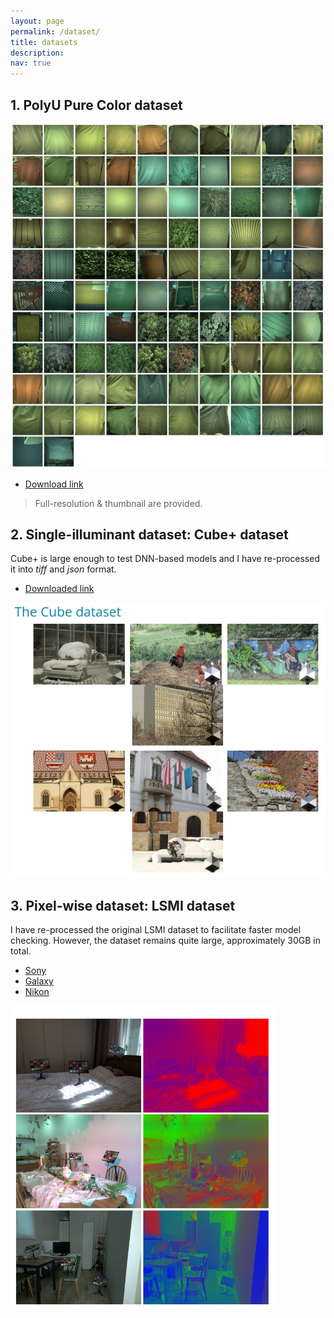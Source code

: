 ```yaml
---
layout: page
permalink: /dataset/
title: datasets
description:
nav: true
---
```


## 1. PolyU Pure Color dataset
![](/assets/img/polyu_pure.png)

- [Download link](https://www.123865.com/s/eNurTd-oFWmH)

> Full-resolution & thumbnail are provided.

## 2. Single-illuminant dataset: Cube+ dataset

Cube+ is large enough to test DNN-based models and I have re-processed it into *tiff* and *json* format.


- [Downloaded link](https://connectpolyu-my.sharepoint.com/:f:/g/personal/21064184r_connect_polyu_hk/Eqw6hP9UqbhJj25l1c3HLG8B5ulfH-p_c3aix5_ja4y0IQ?e=MFtAfc)

![](/assets/img/cube+.jpg)


## 3. Pixel-wise dataset: LSMI dataset


I have re-processed the original LSMI dataset to facilitate faster model checking. However, the dataset remains quite large, approximately 30GB in total.

- [Sony](https://connectpolyu-my.sharepoint.com/:f:/g/personal/21064184r_connect_polyu_hk/EuX8LjutGdJJlimKlIKXNsEBXbEx2SfNNCe5kRB6eaaANA?e=DOTrLq)
- [Galaxy](https://connectpolyu-my.sharepoint.com/:f:/g/personal/21064184r_connect_polyu_hk/EgoEPvV5vE9MqXMZWFnMhn8Bh5nuNg7huMaBVXPN04OPug?e=KiwQfX)
- [Nikon](https://connectpolyu-my.sharepoint.com/:f:/g/personal/21064184r_connect_polyu_hk/EgENkJn5-elCpFM4UuKiVTQBJsLXIUSqdIgQ4L9Kx5p1jA?e=zmrqZX) 
 
![](/assets/img/lsmi.png)